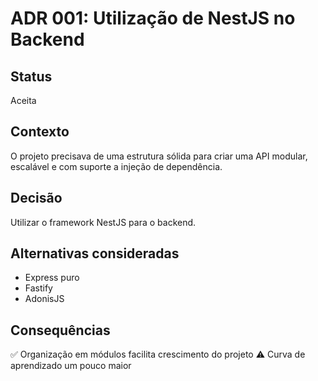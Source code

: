 # ADR 001: Utilização de NestJS no Backend

## Status
Aceita

## Contexto
O projeto precisava de uma estrutura sólida para criar uma API modular, escalável e com suporte a injeção de dependência.

## Decisão
Utilizar o framework NestJS para o backend.

## Alternativas consideradas
- Express puro
- Fastify
- AdonisJS

## Consequências
✅ Organização em módulos facilita crescimento do projeto
⚠️ Curva de aprendizado um pouco maior
